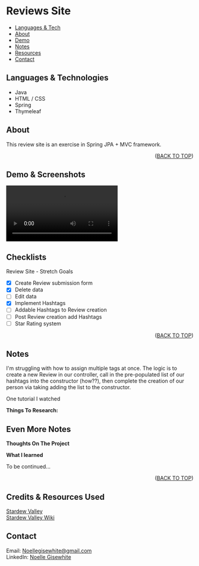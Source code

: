 # Reviews Site

<div id="top"></div>

- <a href="#lang">Languages & Tech</a>
- <a href="#about">About</a>
- <a href="#demo">Demo</a>
- <a href="#notes">Notes</a>
- <a href="#resources">Resources</a>
- <a href="#contact">Contact</a>

<div id ="lang">

## Languages & Technologies

- Java
- HTML / CSS
- Spring
- Thymeleaf

<!-- About -->
<div id ="about">

## About

This review site is an exercise in Spring JPA + MVC framework.

<p align="right">(<a href="#top">BACK TO TOP</a>)</p>

<div id ="demo">

## Demo & Screenshots

<video src='https://www.youtube.com/embed/WiNTFBfGXio'></video>

## Checklists

Review Site - Stretch Goals
- [x] Create Review submission form
- [x] Delete data
- [ ] Edit data
- [x] Implement Hashtags
- [ ] Addable Hashtags to Review creation
- [ ] Post Review creation add Hashtags
- [ ] Star Rating system

<p align="right">(<a href="#top">BACK TO TOP</a>)</p>

<div id ="notes">

## Notes

I'm struggling with how to assign multiple tags at once.
The logic is to create a new Review in our controller, call in the pre-populated list of our hashtags into the constructor (how??),
then complete the creation of our person via taking adding the list to the constructor.

One tutorial I watched

**Things To Research:**


## Even More Notes

**Thoughts On The Project**

**What I learned**

To be continued...

<p align="right">(<a href="#top">BACK TO TOP</a>)</p>

<div id="resources">

## Credits & Resources Used

<a href="https://stardewvalley.net/">Stardew Valley</a>
<br>
<a href="https://stardewvalleywiki.com/">Stardew Valley Wiki</a>

<div id="contact">

## Contact

Email: <a href="mailto:noellegisewhite@gmail.com">Noellegisewhite@gmail.com</a>
<br>LinkedIn: <a href="https://www.linkedin.com/in/noellegisewhite/"> Noelle Gisewhite</a>